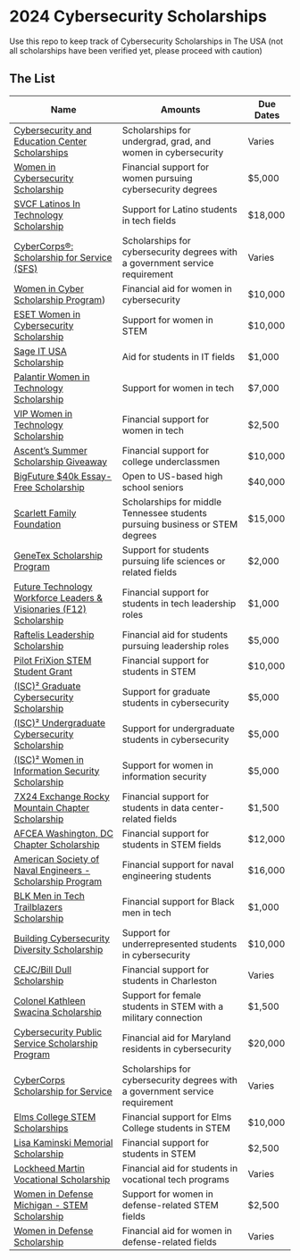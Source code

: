 # 2024 Cybersecurity Scholarships
Use this repo to keep track of Cybersecurity Scholarships in The USA (not all scholarships have been verified yet, please proceed with caution)

## The List

| Name  |  Amounts | Due Dates |
|---|---|-------------|
| [Cybersecurity and Education Center Scholarships](https://www.iamcybersafe.org/s/scholarships) | Scholarships for undergrad, grad, and women in cybersecurity | Varies | February 29, 2024 |
| [Women in Cybersecurity Scholarship](https://www.wicys.org/resources/scholarship-opportunities/) | Financial support for women pursuing cybersecurity degrees | $5,000 | February 28, 2024 |
| [SVCF Latinos In Technology Scholarship](https://www.siliconvalleycf.org/scholarships/lit) | Support for Latino students in tech fields | $18,000 | February 28, 2024 |
| [CyberCorps®: Scholarship for Service (SFS)](https://niccs.cisa.gov/education-training/scholarships) | Scholarships for cybersecurity degrees with a government service requirement | Varies | March 1, 2024 |
| [Women in Cyber Scholarship Program](https://www.iamcybersafe.org/s/womens-scholarships)) | Financial aid for women in cybersecurity | $10,000 | March 17, 2024 |
| [ESET Women in Cybersecurity Scholarship](https://www.eset.com/us/women-in-cybersecurity-scholarship/) | Support for women in STEM | $10,000 | April 5, 2024 |
| [Sage IT USA Scholarship](https://sageitinc.com/scholarship) | Aid for students in IT fields | $1,000 | March 21, 2024 |
| [Palantir Women in Technology Scholarship](https://www.palantir.com/careers/students/scholarship/wit-north-america/) | Support for women in tech | $7,000 | April 1, 2024 |
| [VIP Women in Technology Scholarship](https://trustvip.com/wits-program-faqs/) | Financial support for women in tech | $2,500 | March 31, 2024 |
| [Ascent’s Summer Scholarship Giveaway](https://www.ascentfunding.com/scholarships/summer-of-success/#//) | Financial support for college underclassmen | $10,000 | September 2, 2024 |
| [BigFuture $40k Essay-Free Scholarship](https://bigfuture.collegeboard.org/pay-for-college/bigfuture-scholarships) | Open to US-based high school seniors | $40,000 | October 31, 2024 |
| [Scarlett Family Foundation](https://www.scarlettfoundation.org/students/) | Scholarships for middle Tennessee students pursuing business or STEM degrees | $15,000 | December 15, 2024 |
| [GeneTex Scholarship Program](https://www.genetex.com/Article/Company/Index/Scholarship) | Support for students pursuing life sciences or related fields | $2,000 | December 17, 2024 |
| [Future Technology Workforce Leaders & Visionaries (F12) Scholarship](https://www.ronhowellfoundation.org/f12form) | Financial support for students in tech leadership roles | $1,000 | December 19, 2024 |
| [Raftelis Leadership Scholarship](https://www.raftelis.com/who-we-are/giving-back/) | Financial aid for students pursuing leadership roles | $5,000 | December 21, 2024 |
| [Pilot FriXion STEM Student Grant](https://powertothepen.com/frixion-stem/grant/) | Financial support for students in STEM | $10,000 | December 31, 2024 |
| [(ISC)² Graduate Cybersecurity Scholarship](https://iamcybersafe.org/s/graduate-scholarships) | Support for graduate students in cybersecurity | $5,000 | March 8, 2024 |
| [(ISC)² Undergraduate Cybersecurity Scholarship](https://iamcybersafe.org/s/undergraduate-scholarships) | Support for undergraduate students in cybersecurity | $5,000 | March 8, 2024 |
| [(ISC)² Women in Information Security Scholarship](https://iamcybersafe.org/s/womens-scholarships) | Support for women in information security | $5,000 | February 28, 2024 |
| [7X24 Exchange Rocky Mountain Chapter Scholarship](https://7x24rmc.org/scholarships/2021-scholarships/) | Financial support for students in data center-related fields | $1,500 | April 10, 2024 |
| [AFCEA Washington, DC Chapter Scholarship](https://dc.afceachapters.org/content/chapter-scholarships) | Financial support for students in STEM fields | $12,000 | May 1, 2024 |
| [American Society of Naval Engineers - Scholarship Program](https://www.navalengineers.org/Education/Scholarships) | Financial support for naval engineering students | $16,000 | February 7, 2024 |
| [BLK Men in Tech Trailblazers Scholarship](https://blkmenintech.com/impact/) | Financial support for Black men in tech | $1,000 | June 30, 2024 |
| [Building Cybersecurity Diversity Scholarship](https://www.fsisac.com/scholarships) | Support for underrepresented students in cybersecurity | $10,000 | June 2, 2024 |
| [CEJC/Bill Dull Scholarship](https://www.charlestonejc.org/cejc-scholarships.html) | Financial support for students in Charleston | Varies | April 24, 2024 |
| [Colonel Kathleen Swacina Scholarship](https://www.afcea.org/site/swacina-scholarship) | Support for female students in STEM with a military connection | $1,500 | May 31, 2024 |
| [Cybersecurity Public Service Scholarship Program](https://mhec.maryland.gov/preparing/Pages/FinancialAid/CyberSecurity-Scholarship-Program.aspx) | Financial aid for Maryland residents in cybersecurity | $20,000 | Varies |
| [CyberCorps Scholarship for Service](https://www.sfs.opm.gov/) | Scholarships for cybersecurity degrees with a government service requirement | Varies | Varies |
| [Elms College STEM Scholarships](https://www.elms.edu/academics/nsmt/elmsstem/) | Financial support for Elms College students in STEM | $10,000 | February 1, 2024 |
| [Lisa Kaminski Memorial Scholarship](https://payitforwardcincinnati.org/lisa-kaminski-memorial-scholarship/) | Financial support for students in STEM | $2,500 | February 15, 2024 |
| [Lockheed Martin Vocational Scholarship](https://www.lockheedmartin.com/en-us/who-we-are/communities/stem-education/lockheed-martin-vocational-scholarship.html) | Financial aid for students in vocational tech programs | Varies | Varies |
| [Women in Defense Michigan - STEM Scholarship](https://connect.ndia.org/widmichigan/home) | Support for women in defense-related STEM fields | $2,500 | June 30, 2024 |
| [Women in Defense Scholarship](https://www.womenindefense.net/widscholar/apply-for-scholarship) | Financial aid for women in defense-related fields | Varies | March 1, 2024 |
